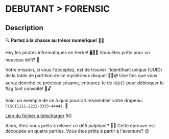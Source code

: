 # DEBUTANT > FORENSIC
## Description 

🔍 **Partez à la chasse au trésor numérique!** 🏴‍☠️

Hey les pirates informatiques en herbe! 🖥️🏴‍☠️ Vous êtes prêts pour un nouveau défi? 💪

Votre mission, si vous l'acceptez, est de trouver l'identifiant unique (UUID) de la table de partition de ce mystérieux disque! 🕵️‍♂️💿 Une fois que vous aurez déniché ce précieux sésame, entourez-le de `HIU{}` pour débloquer le flag tant convoité! 🚩🔓

Voici un exemple de ce à quoi pourrait ressembler votre drapeau: `FCSC{1111-2222-3333-4444}`. 🌟

[Lien du fichier à telecharger](https://drive.google.com/file/d/1r4JzdLubIGlHvlPus10UbXDBhkKeln-E/view?usp=sharing) 5G

Alors, êtes-vous prêts à relever ce défi palpitant? 🚀💥 Cette épreuve est découpée en quatre parties. Vous êtes prêts à partir à l'aventure? 😉
